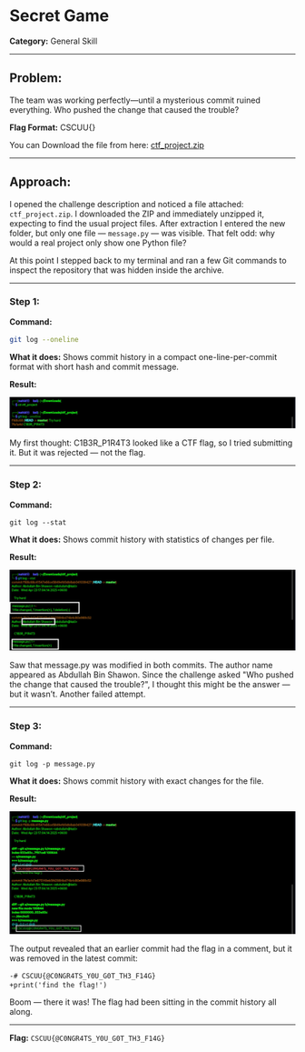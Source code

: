 # Secret Game 
**Category:** General Skill 

---
## Problem:
The team was working perfectly—until a mysterious commit ruined everything. Who pushed the change that caused the trouble? 

**Flag Format:** CSCUU{}

You can Download the file from here:  [ctf_project.zip](../External_Folder/ctf_project.zip)

---
## Approach:

I opened the challenge description and noticed a file attached: `ctf_project.zip`. I downloaded the ZIP and immediately unzipped it, expecting to find the usual project files. After extraction I entered the new folder, but only one file — `message.py` — was visible. That felt odd: why would a real project only show one Python file?

At this point I stepped back to my terminal and ran a few Git commands to inspect the repository that was hidden inside the archive.


---

### Step 1:

**Command:**
```bash
git log --oneline
```
**What it does:** Shows commit history in a compact one-line-per-commit format with short hash and commit message.

**Result:**

![Image1](../Image_Folder/Secret_Game_1.jpg)

My first thought: C1B3R_P1R4T3 looked like a CTF flag, so I tried submitting it. But it was rejected — not the flag.

---
### Step 2:

**Command:**
```
git log --stat
```
**What it does:** Shows commit history with statistics of changes per file.

**Result:**

![Image2](../Image_Folder/Secret_Game_2.jpg)


Saw that message.py was modified in both commits. The author name appeared as Abdullah Bin Shawon.
Since the challenge asked "Who pushed the change that caused the trouble?", I thought this might be the answer — but it wasn’t. Another failed attempt.

---

### Step 3:

**Command:**
```
git log -p message.py
```
**What it does:** Shows commit history with exact changes for the file.

**Result:**

![Image3](../Image_Folder/Secret_Game_3.jpg)

The output revealed that an earlier commit had the flag in a comment, but it was removed in the latest commit:

    -# CSCUU{@C0NGR4TS_Y0U_G0T_TH3_F14G}
    +print('find the flag!')

Boom — there it was! The flag had been sitting in the commit history all along.

---

**Flag:** ``CSCUU{@C0NGR4TS_Y0U_G0T_TH3_F14G}``

